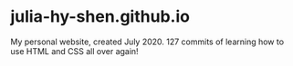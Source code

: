 # julia-hy-shen.github.io
My personal website, created July 2020. 127 commits of learning how to use HTML and CSS all over again!

